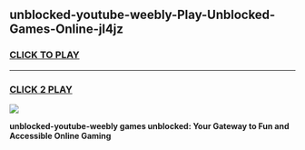 
## unblocked-youtube-weebly-Play-Unblocked-Games-Online-jl4jz
<h3>
<a href="https://premium76.site?title=unblocked-youtube-weebly&ref=25A">CLICK TO PLAY</a></h3>
<hr>

<h3>
<a href="https://premium76.site?title=unblocked-youtube-weebly&ref=25A">CLICK 2 PLAY</a>
  
</h3>

<a href="https://premium76.site?title=unblocked-youtube-weebly&ref=25A"><img src="https://clearcache.store/games.png"></a>


**unblocked-youtube-weebly games unblocked: Your Gateway to Fun and Accessible Online Gaming**
